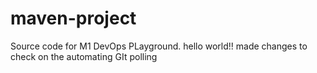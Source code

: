 # maven-project
Source code for M1 DevOps PLayground.
hello world!!
made changes to check on the automating GIt polling
